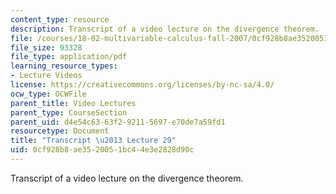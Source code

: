 ```yaml
---
content_type: resource
description: Transcript of a video lecture on the divergence theorem.
file: /courses/18-02-multivariable-calculus-fall-2007/0cf928b8ae3520051bc44e3e2828d90c_18_022007L29.pdf
file_size: 93328
file_type: application/pdf
learning_resource_types:
- Lecture Videos
license: https://creativecommons.org/licenses/by-nc-sa/4.0/
ocw_type: OCWFile
parent_title: Video Lectures
parent_type: CourseSection
parent_uid: d4e54c63-63f2-9211-5697-e70de7a59fd1
resourcetype: Document
title: "Transcript \u2013 Lecture 29"
uid: 0cf928b8-ae35-2005-1bc4-4e3e2828d90c
---
```

Transcript of a video lecture on the divergence theorem.